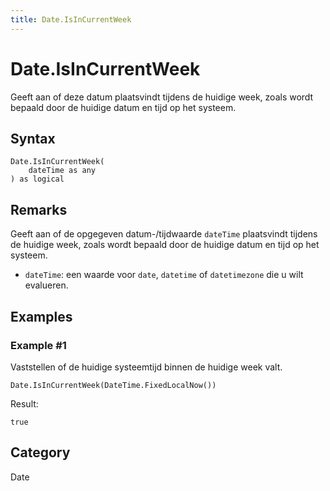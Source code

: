 ```yaml
---
title: Date.IsInCurrentWeek
---
```


# Date.IsInCurrentWeek


Geeft aan of deze datum plaatsvindt tijdens de huidige week, zoals wordt bepaald door de huidige datum en tijd op het systeem.


## Syntax

```powerquery
Date.IsInCurrentWeek(
    dateTime as any
) as logical
```


## Remarks

Geeft aan of de opgegeven datum-/tijdwaarde <code>dateTime</code> plaatsvindt tijdens de huidige week, zoals wordt bepaald door de huidige datum en tijd op het systeem.      <ul>      <li><code>dateTime</code>: een waarde voor <code>date</code>, <code>datetime</code> of <code>datetimezone</code> die u wilt evalueren.</li>      </ul>


## Examples

### Example #1 
Vaststellen of de huidige systeemtijd binnen de huidige week valt.
```powerquery
Date.IsInCurrentWeek(DateTime.FixedLocalNow())
```

Result: 
```powerquery
true
```




## Category
Date
